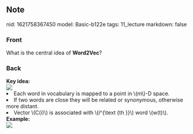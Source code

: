 ## Note
nid: 1621758367450
model: Basic-b122e
tags: 11_lecture
markdown: false

### Front
What is the central idea of <b>Word2Vec</b>?

### Back
<div><b>Key idea:</b></div><div>
</div><div><img src="paste-a9cf4bcfccb52711f56d7545b08380b394cd3055.jpg">
<div><li>Each word in vocabulary is mapped to a point in \(m\)-D space.</li>
<li>If two words are close they will be related or synonymous, otherwise more distant.</li><li>Vector \(C(i)\) is associated with \(i^{\text {th }}\) word \(w(t)\).
</li></div><div>
</div><div><b>Example:</b></div><div></div><div><img src="paste-311ebed1826e2f97c410de850154be7fe721c721.jpg">
</div></div>

